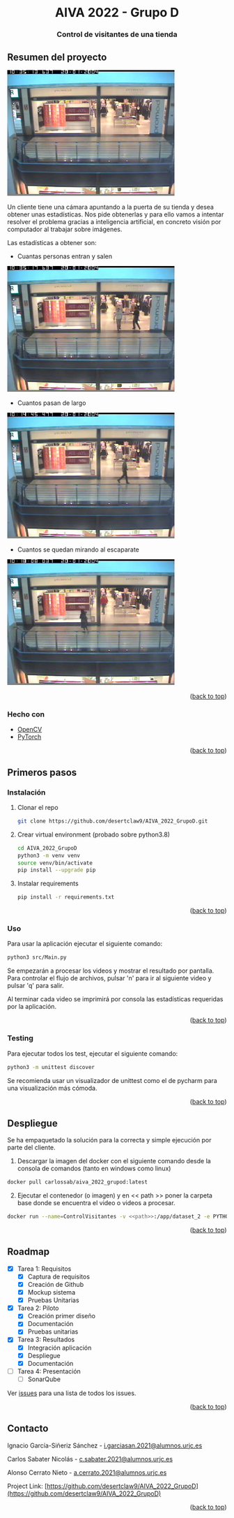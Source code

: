 <div id="top"></div>

<!-- PROJECT LOGO -->
<br />
<div align="center">
  <h1 align="center">AIVA 2022 - Grupo D</h1>

  <h3 align="center">
    Control de visitantes de una tienda 
    <br />
  </h3>
</div>

<!-- ABOUT THE PROJECT -->
## Resumen del proyecto

![product-screenshot](./resources/tienda.png)

Un cliente tiene una cámara apuntando a la puerta de su tienda y desea obtener unas estadísticas. Nos pide obtenerlas y para ello vamos a intentar resolver el problema gracias a inteligencia artificial, en concreto visión por computador al trabajar sobre imágenes.

Las estadísticas a obtener son:
* Cuantas personas entran y salen

![product-screenshot](./resources/entran_salen.png)

* Cuantos pasan de largo

![product-screenshot](./resources/pasan.png)

* Cuantos se quedan mirando al escaparate

![Product Name Screen Shot](./resources/escaparate.png)

<p align="right">(<a href="#top">back to top</a>)</p>



### Hecho con

* [OpenCV](https://opencv.org/)
* [PyTorch](https://pytorch.org/)

<p align="right">(<a href="#top">back to top</a>)</p>



<!-- GETTING STARTED -->
## Primeros pasos


### Instalación

1. Clonar el repo
   ```sh
   git clone https://github.com/desertclaw9/AIVA_2022_GrupoD.git
   ```
   
 2. Crear virtual environment (probado sobre python3.8)
    ```sh
    cd AIVA_2022_GrupoD
    python3 -m venv venv
    source venv/bin/activate
    pip install --upgrade pip
     ```

 3. Instalar requirements
     ```sh
     pip install -r requirements.txt
     ```

<p align="right">(<a href="#top">back to top</a>)</p>


<!-- USAGE EXAMPLES -->
### Uso
Para usar la aplicación ejecutar el siguiente comando:
```sh
python3 src/Main.py
```
Se empezarán a procesar los videos y mostrar el resultado por pantalla. Para controlar el flujo de archivos,
pulsar 'n' para ir al siguiente video y pulsar 'q' para salir. 

Al terminar cada video se imprimirá por consola las estadísticas requeridas por la aplicación.
<p align="right">(<a href="#top">back to top</a>)</p>

### Testing
Para ejecutar todos los test, ejecutar el siguiente comando:
```sh
python3 -m unittest discover
```
Se recomienda usar un visualizador de unittest como el de pycharm para una visualización más cómoda.

<p align="right">(<a href="#top">back to top</a>)</p>

## Despliegue
Se ha empaquetado la solución para la correcta y simple ejecución por parte del cliente.

1. Descargar la imagen del docker con el siguiente comando desde la consola de comandos (tanto en windows como linux)
```sh
docker pull carlossab/aiva_2022_grupod:latest
```

2. Ejecutar el contenedor (o imagen) y en << path >> poner la carpeta base donde se encuentra el video o videos a procesar.
```sh
docker run --name=ControlVisitantes -v <<path>>:/app/dataset_2 -e PYTHONUNBUFFERED=1 carlossab/aiva_2022_grupod:latest
```

<p align="right">(<a href="#top">back to top</a>)</p>

<!-- ROADMAP -->
## Roadmap

- [x] Tarea 1: Requisitos
  - [x] Captura de requisitos
  - [x] Creación de Github
  - [x] Mockup sistema
  - [x] Pruebas Unitarias
- [x] Tarea 2: Piloto
  - [x] Creación primer diseño
  - [x] Documentación
  - [x] Pruebas unitarias
- [x] Tarea 3: Resultados
  - [x] Integración aplicación
  - [x] Despliegue  
  - [x] Documentación 
- [ ] Tarea 4: Presentación
  - [ ] SonarQube

Ver [issues](https://github.com/desertclaw9/AIVA_2022_GrupoD/issues) para una lista de todos los issues. 

<p align="right">(<a href="#top">back to top</a>)</p>



<!-- CONTACT -->
## Contacto

Ignacio García-Siñeriz Sánchez - i.garciasan.2021@alumnos.urjc.es

Carlos Sabater Nicolás - c.sabater.2021@alumnos.urjc.es

Alonso Cerrato Nieto - a.cerrato.2021@alumnos.urjc.es

Project Link: [https://github.com/desertclaw9/AIVA_2022_GrupoD](https://github.com/desertclaw9/AIVA_2022_GrupoD)

<p align="right">(<a href="#top">back to top</a>)</p>
